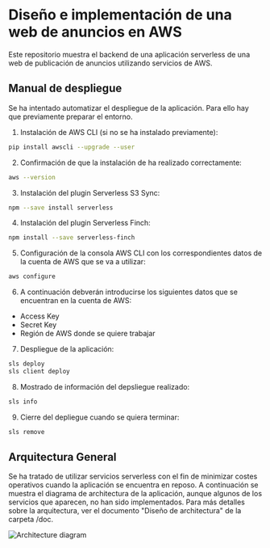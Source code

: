 # Diseño e implementación de una web de anuncios en AWS

Este repositorio muestra el backend de una aplicación serverless de una web de publicación de anuncios utilizando servicios de AWS.

## Manual de despliegue

Se ha intentado automatizar el despliegue de la aplicación. Para ello hay que previamente preparar el entorno.
1) Instalación de AWS CLI (si no se ha instalado previamente):
```bash
pip install awscli --upgrade --user
```
2) Confirmación de que la instalación de ha realizado correctamente:
```bash
aws --version
```
3) Instalación del plugin Serverless S3 Sync:
```bash
npm --save install serverless
```
4) Instalación del plugin Serverless Finch:
```bash
npm install --save serverless-finch
```
5) Configuración de la consola AWS CLI con los correspondientes datos de la cuenta de AWS que se va a utilizar:
```bash
aws configure
```
6) A continuación debverán introducirse los siguientes datos que se encuentran en la cuenta de AWS:
- Access Key
- Secret Key
- Región de AWS donde se quiere trabajar
7) Despliegue de la aplicación:
```bash
sls deploy
sls client deploy
```
8) Mostrado de información del depsliegue realizado:
```bash
sls info
```
9) Cierre del depliegue cuando se quiera terminar:
```bash
sls remove
```
   

## Arquitectura General
Se ha tratado de utilizar servicios serverless con el fin de minimizar costes operativos cuando la aplicación se encuentra en reposo. A continuación se muestra el diagrama de architectura de la aplicación, aunque algunos de los servicios que aparecen, no han sido implementados. Para más detalles sobre la arquitectura, ver el documento "Diseño de architectura" de la carpeta /doc.

![Architecture diagram](https://github.com/marcoggnz/datahack/blob/main/AWSarchitectura-redes.jpg)

